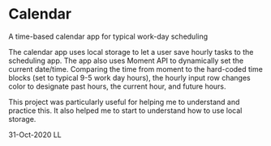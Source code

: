 # Calendar
A time-based calendar app for typical work-day scheduling

The calendar app uses local storage to let a user save hourly tasks to the scheduling app. The app
also uses Moment API to dynamically set the current date/time. Comparing the time from moment to the
hard-coded time blocks (set to typical 9-5 work day hours), the hourly input row changes color to
designate past hours, the current hour, and future hours.

This project was particularly useful for helping me to understand and practice this. It also helped
me to start to understand how to use local storage. 

31-Oct-2020 LL

